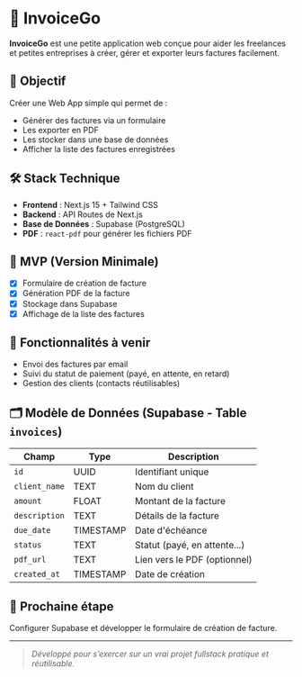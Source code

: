 # 📌 InvoiceGo

**InvoiceGo** est une petite application web conçue pour aider les freelances et petites entreprises à créer, gérer et exporter leurs factures facilement.

## 🚀 Objectif
Créer une Web App simple qui permet de :
- Générer des factures via un formulaire
- Les exporter en PDF
- Les stocker dans une base de données
- Afficher la liste des factures enregistrées

## 🛠️ Stack Technique
- **Frontend** : Next.js 15 + Tailwind CSS
- **Backend** : API Routes de Next.js
- **Base de Données** : Supabase (PostgreSQL)
- **PDF** : `react-pdf` pour générer les fichiers PDF

## 🎯 MVP (Version Minimale)
- [x] Formulaire de création de facture
- [x] Génération PDF de la facture
- [x] Stockage dans Supabase
- [x] Affichage de la liste des factures

## 🔧 Fonctionnalités à venir
- Envoi des factures par email
- Suivi du statut de paiement (payé, en attente, en retard)
- Gestion des clients (contacts réutilisables)

## 🗂️ Modèle de Données (Supabase - Table `invoices`)
| Champ        | Type       | Description                    |
|--------------|------------|--------------------------------|
| `id`         | UUID       | Identifiant unique             |
| `client_name`| TEXT       | Nom du client                  |
| `amount`     | FLOAT      | Montant de la facture          |
| `description`| TEXT       | Détails de la facture          |
| `due_date`   | TIMESTAMP  | Date d'échéance                |
| `status`     | TEXT       | Statut (payé, en attente...)   |
| `pdf_url`    | TEXT       | Lien vers le PDF (optionnel)   |
| `created_at` | TIMESTAMP  | Date de création               |

## 📍 Prochaine étape
Configurer Supabase et développer le formulaire de création de facture.

---

> _Développé pour s’exercer sur un vrai projet fullstack pratique et réutilisable._
